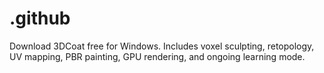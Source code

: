 # .github
Download 3DCoat free for Windows. Includes voxel sculpting, retopology, UV mapping, PBR painting, GPU rendering, and ongoing learning mode.
